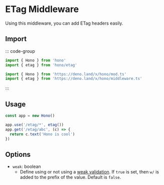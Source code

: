 # ETag Middleware

Using this middleware, you can add ETag headers easily.

## Import

::: code-group

```ts [npm]
import { Hono } from 'hono'
import { etag } from 'hono/etag'
```

```ts [Deno]
import { Hono } from 'https://deno.land/x/hono/mod.ts'
import { etag } from 'https://deno.land/x/hono/middleware.ts'
```

:::

## Usage

```ts
const app = new Hono()

app.use('/etag/*', etag())
app.get('/etag/abc', (c) => {
  return c.text('Hono is cool')
})
```

## Options

- `weak`: boolean
  - Define using or not using a [weak validation](https://developer.mozilla.org/en-US/docs/Web/HTTP/Conditional_requests#weak_validation). If `true` is set, then `w/` is added to the prefix of the value. Default is `false`.
